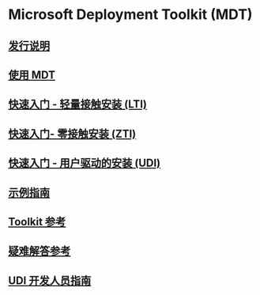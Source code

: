 # Microsoft Deployment Toolkit (MDT) 
## [发行说明](release-notes.md)
## [使用 MDT](use-the-mdt.md)
## [快速入门 - 轻量接触安装 (LTI)](lite-touch-installation-guide.md)
## [快速入门- 零接触安装 (ZTI)](sccm-guide.md)
## [快速入门 - 用户驱动的安装 (UDI)](user-driven-installation-guide.md)
## [示例指南](samples-guide.md)
## [Toolkit 参考](toolkit-reference.md)
## [疑难解答参考](troubleshooting-reference.md)
## [UDI 开发人员指南](user-driven-installation-developers-guide.md)
